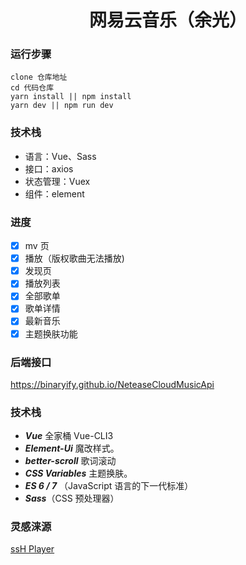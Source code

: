 <!--
 * @desc:
 * @Author: 余光
 * @Email: webbj97@163.com
 * @Date: 2020-07-31 18:25:34
-->
<h1 align=center>网易云音乐（余光）</h1>


### 运行步骤

```
clone 仓库地址
cd 代码仓库
yarn install || npm install
yarn dev || npm run dev
```

### 技术栈

* 语言：Vue、Sass
* 接口：axios
* 状态管理：Vuex
* 组件：element

### 进度

- [x] mv 页
- [x] 播放（版权歌曲无法播放)
- [x] 发现页
- [x] 播放列表
- [x] 全部歌单
- [x] 歌单详情
- [x] 最新音乐
- [x] 主题换肤功能

### 后端接口

https://binaryify.github.io/NeteaseCloudMusicApi

### 技术栈

- ***Vue*** 全家桶 Vue-CLI3
- ***Element-Ui*** 魔改样式。
- ***better-scroll*** 歌词滚动
- ***CSS Variables*** 主题换肤。
- ***ES 6 / 7*** （JavaScript 语言的下一代标准）
- ***Sass***（CSS 预处理器）

### 灵感涞源
[ssH Player](https://github.com/sl1673495/vue-netease-music)

